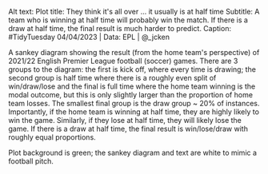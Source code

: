 Alt text:
Plot title: They think it's all over ... it usually is at half time
Subtitle: A team who is winning at half time will probably win the match. If there is a draw at half time, the final result is much harder to predict.
Caption: #TidyTuesday 04/04/2023 | Data: EPL | @_jcken

A sankey diagram showing the result (from the home team's perspective) of 2021/22 English Premier League football (soccer) games. There are 3 groups to the diagram: the first is kick off, where every time is drawing; the second group is half time where there is a roughly even split of win/draw/lose and the final is full time where the home team winning is the modal outcome, but this is only slightly larger than the proportion of home team losses. The smallest final group is the draw group ~ 20% of instances. Importantly, if the home team is winning at half time, they are highly likely to win the game. Similarly, if they lose at half time, they will likely lose the game. If there is a draw at half time, the final result is win/lose/draw with roughly equal proportions. 

Plot background is green; the sankey diagram and text are white to mimic a football pitch.

